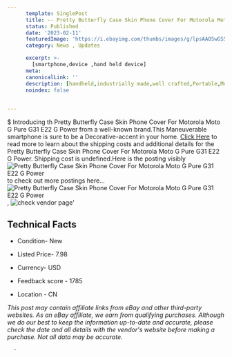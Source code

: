 ```yaml
---
      template: SinglePost
      title: -- Pretty Butterfly Case Skin Phone Cover For Motorola Moto G Pure G31 E22 G Power
      status: Published
      date: '2023-02-11'
      featuredImage: 'https://i.ebayimg.com/thumbs/images/g/lpsAAOSwGS5jvl-p/s-l225.jpg'
      category: News , Updates

      excerpt: >-
        [smartphone,device ,hand held device]
      meta:
      canonicalLink: ''
      description: [handheld,industrially made,well crafted,Portable,Mobile,Compact,Convenient,Lightweight,Maneuverable,Man-portable,Miniature,Carriable,Hand-held,Light,Holdable,Transportable,Mobile device,Pocket-sized,On-the-go,Wireless,Cordless,Compact size,Convenient size, smartphone,device ,hand held device]
      noindex: false
      

---
```

$
      Introducing th Pretty Butterfly Case Skin Phone Cover For Motorola Moto G Pure G31 E22 G Power from a well-known brand.This Maneuverable smartphone is sure to be a Decorative-accent in your home. [Click Here](https://www.ebay.com/itm/314318505193?hash=item492ed7c4e9%3Ag%3AlpsAAOSwGS5jvl-p&mkevt=1&mkcid=1&mkrid=711-53200-19255-0&campid=%253CePNCampaignId%253E&customid=%253CreferenceId%253E&toolid=10049) to read more to learn about the shipping costs and additional details for the Pretty Butterfly Case Skin Phone Cover For Motorola Moto G Pure G31 E22 G Power. Shipping cost is undefined.Here is the posting visibly ![Pretty Butterfly Case Skin Phone Cover For Motorola Moto G Pure G31 E22 G Power](https://i.ebayimg.com/thumbs/images/g/lpsAAOSwGS5jvl-p/s-l225.jpg) to check out more postings here... ![Pretty Butterfly Case Skin Phone Cover For Motorola Moto G Pure G31 E22 G Power](https://i.ebayimg.com/images/g/lpsAAOSwGS5jvl-p/s-l1600.jpg), ![check vendor page](https://origin-galleryplus.ebayimg.com/ws/web/314318505193_2_0_1/225x225.jpg,https://origin-galleryplus.ebayimg.com/ws/web/314318505193_3_0_1/225x225.jpg,https://origin-galleryplus.ebayimg.com/ws/web/314318505193_4_0_1/225x225.jpg,https://origin-galleryplus.ebayimg.com/ws/web/314318505193_5_0_1/225x225.jpg,https://origin-galleryplus.ebayimg.com/ws/web/314318505193_6_0_1/225x225.jpg,https://origin-galleryplus.ebayimg.com/ws/web/314318505193_7_0_1/225x225.jpg,https://origin-galleryplus.ebayimg.com/ws/web/314318505193_8_0_1/225x225.jpg,https://origin-galleryplus.ebayimg.com/ws/web/314318505193_9_0_1/225x225.jpg,https://origin-galleryplus.ebayimg.com/ws/web/314318505193_10_0_1/225x225.jpg,https://origin-galleryplus.ebayimg.com/ws/web/314318505193_11_0_1/225x225.jpg,https://origin-galleryplus.ebayimg.com/ws/web/314318505193_12_0_1/225x225.jpg,https://origin-galleryplus.ebayimg.com/ws/web/314318505193_13_0_1/225x225.jpg,https://origin-galleryplus.ebayimg.com/ws/web/314318505193_14_0_1/225x225.jpg,https://origin-galleryplus.ebayimg.com/ws/web/314318505193_15_0_1/225x225.jpg,https://origin-galleryplus.ebayimg.com/ws/web/314318505193_16_0_1/225x225.jpg,https://origin-galleryplus.ebayimg.com/ws/web/314318505193_17_0_1/225x225.jpg,https://origin-galleryplus.ebayimg.com/ws/web/314318505193_18_0_1/225x225.jpg,https://origin-galleryplus.ebayimg.com/ws/web/314318505193_19_0_1/225x225.jpg,https://origin-galleryplus.ebayimg.com/ws/web/314318505193_20_0_1/225x225.jpg,https://origin-galleryplus.ebayimg.com/ws/web/314318505193_21_0_1/225x225.jpg,https://origin-galleryplus.ebayimg.com/ws/web/314318505193_22_0_1/225x225.jpg,https://origin-galleryplus.ebayimg.com/ws/web/314318505193_23_0_1/225x225.jpg)'

      

 ## Technical Facts 



     
      

 - Condition- New 


      

 - Listed Price- 7.98 


      

 - Currency- USD 


      

 - Feedback score - 1785 


      

 - Location - CN 


      
      

 *_This post may contain affiliate links from eBay and other third-party websites. As an eBay affiliate, we earn from qualifying purchases. Although we do our best to keep the information up-to-date and accurate, please check the date and all details with the vendor's website before making a purchase. Not all data may be accurate._*




      -
